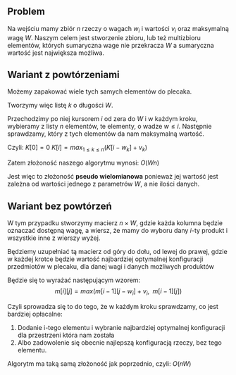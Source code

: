 ## Problem

Na wejściu mamy zbiór $n$ rzeczy o wagach $w_i$ i wartości $v_i$ oraz maksymalną wagę $W$. Naszym celem jest stworzenie zbioru, lub też multizbioru elementów, których sumaryczna wage nie przekracza $W$ a sumaryczna wartość jest największa możliwa.

## Wariant z powtórzeniami

Możemy zapakować wiele tych samych elementów do plecaka.

Tworzymy więc listę $k$ o długości $W$.

Przechodzimy po niej kursorem $i$ od zera do $W$ i w każdym kroku, wybieramy z listy $n$ elementów, te elementy, o wadze $w \le i$.
Następnie sprawdzamy, który z tych elementów da nam maksymalną wartość.

Czyli:
$K[0] = 0$
$K[i] = max_{1\le k \le n}(K[i-w_k]+v_k)$

Zatem złożoność naszego algorytmu wynosi: $O(Wn)$

Jest więc to złożoność **pseudo wielomianowa** ponieważ jej wartość jest zależna od wartości jednego z parametrów $W$, a nie ilości danych.

## Wariant bez powtórzeń

W tym przypadku stworzymy macierz $n \times W$, gdzie każda kolumna będzie oznaczać dostępną wagę, a wiersz, że mamy do wyboru dany $i$-ty produkt i wszystkie inne z wierszy wyżej.

Będziemy uzupełniać tą macierz od góry do dołu, od lewej do prawej, gdzie w każdej krotce będzie wartość najbardziej optymalnej konfiguracji przedmiotów w plecaku, dla danej wagi i danych możliwych produktów

Będzie się to wyrażać następującym wzorem:
$$
m[i][j] = max(m[i-1][j-w_i]+v_i,\;\; m[i-1][j])
$$

Czyli sprowadza się to do tego, że w każdym kroku sprawdzamy, co jest bardziej opłacalne:

1. Dodanie i-tego elementu i wybranie najbardziej optymalnej konfiguracji dla przestrzeni która nam została
2. Albo zadowolenie się obecnie najlepszą konfiguracją rzeczy, bez tego elementu.

Algorytm ma taką samą złożoność jak poprzednio, czyli: $O(nW)$